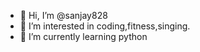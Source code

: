 - 👋 Hi, I’m @sanjay828
- 👀 I’m interested in coding,fitness,singing.
- 🌱 I’m currently learning python

<!---
sanjay828/sanjay828 is a ✨ special ✨ repository because its `README.md` (this file) appears on your GitHub profile.
You can click the Preview link to take a look at your changes.
--->
